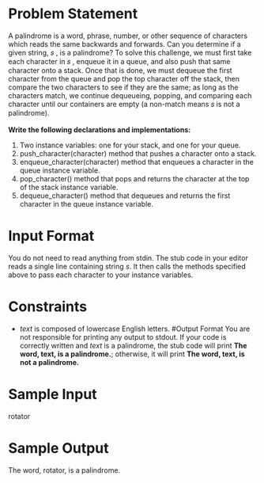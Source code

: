 # Problem Statement

A palindrome is a word, phrase, number, or other sequence of characters which reads the same backwards and forwards. Can you determine if a given string,  𝑠 , is a palindrome?
To solve this challenge, we must first take each character in  𝑠 , enqueue it in a queue, and also push that same character onto a stack. Once that is done, we must dequeue the first character from the queue and pop the top character off the stack, then compare the two characters to see if they are the same; as long as the characters match, we continue dequeueing, popping, and comparing each character until our containers are empty (a non-match means  𝑠  is not a palindrome).</br></br>
**Write the following declarations and implementations:**</br>
1. Two instance variables: one for your stack, and one for your queue.
2. push_character(character) method that pushes a character onto a stack.
3. enqueue_character(character) method that enqueues a character in the queue instance variable.
4. pop_character() method that pops and returns the character at the top of the stack instance variable.
5. dequeue_character() method that dequeues and returns the first character in the queue instance variable.
# Input Format
You do not need to read anything from stdin. The stub code in your editor reads a single line containing string *s*. It then calls the methods specified above to pass each character to your instance variables.
# Constraints
* *text* is composed of lowercase English letters.
#Output Format
You are not responsible for printing any output to stdout. 
If your code is correctly written and *text* is a palindrome, the stub code will print **The word, text, is a palindrome.**; otherwise, it will print **The word, text, is not a palindrome.**
# Sample Input
rotator
# Sample Output
The word, rotator, is a palindrome.
